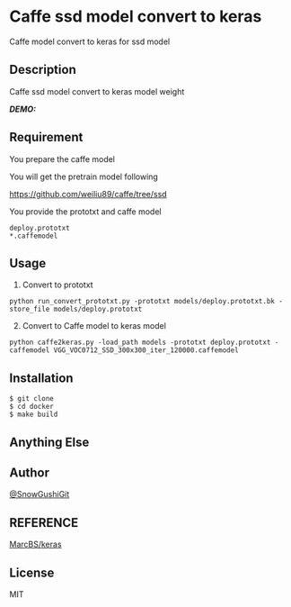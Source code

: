 # Caffe ssd model convert to keras

Caffe model convert to keras for ssd model

## Description

Caffe ssd model convert to keras model weight

***DEMO:***


## Requirement

You prepare the caffe model

You will get the pretrain model following

https://github.com/weiliu89/caffe/tree/ssd

You provide the prototxt and caffe model

```
deploy.prototxt
*.caffemodel
```

## Usage

1. Convert to prototxt

```
python run_convert_prototxt.py -prototxt models/deploy.prototxt.bk -store_file models/deploy.prototxt
```

2. Convert to Caffe model to keras model

```
python caffe2keras.py -load_path models -prototxt deploy.prototxt -caffemodel VGG_VOC0712_SSD_300x300_iter_120000.caffemodel
```

## Installation

    $ git clone
    $ cd docker
    $ make build

## Anything Else


## Author

[@SnowGushiGit](https://twitter.com/SnowGushiGit)

## REFERENCE

[MarcBS/keras](https://github.com/MarcBS/keras/tree/master/keras/caffe)

## License

MIT

```

```

